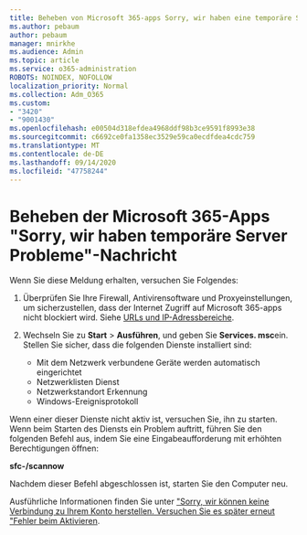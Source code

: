 ```yaml
---
title: Beheben von Microsoft 365-apps Sorry, wir haben eine temporäre Server Problemmeldung
ms.author: pebaum
author: pebaum
manager: mnirkhe
ms.audience: Admin
ms.topic: article
ms.service: o365-administration
ROBOTS: NOINDEX, NOFOLLOW
localization_priority: Normal
ms.collection: Adm_O365
ms.custom:
- "3420"
- "9001430"
ms.openlocfilehash: e00504d318efdea4968ddf98b3ce9591f8993e38
ms.sourcegitcommit: c6692ce0fa1358ec3529e59ca0ecdfdea4cdc759
ms.translationtype: MT
ms.contentlocale: de-DE
ms.lasthandoff: 09/14/2020
ms.locfileid: "47758244"
---
```

# <a name="fixing-the-microsoft-365-apps-sorry-we-are-having-temporary-server-issues-message"></a>Beheben der Microsoft 365-Apps "Sorry, wir haben temporäre Server Probleme"-Nachricht

Wenn Sie diese Meldung erhalten, versuchen Sie Folgendes:

1. Überprüfen Sie Ihre Firewall, Antivirensoftware und Proxyeinstellungen, um sicherzustellen, dass der Internet Zugriff auf Microsoft 365-apps nicht blockiert wird. Siehe [URLs und IP-Adressbereiche](https://docs.microsoft.com/office365/enterprise/urls-and-ip-address-ranges).

2. Wechseln Sie zu **Start**  >  **Ausführen**, und geben Sie **Services. msc**ein. Stellen Sie sicher, dass die folgenden Dienste installiert sind:
    - Mit dem Netzwerk verbundene Geräte werden automatisch eingerichtet
    - Netzwerklisten Dienst
    - Netzwerkstandort Erkennung
    - Windows-Ereignisprotokoll

Wenn einer dieser Dienste nicht aktiv ist, versuchen Sie, ihn zu starten. Wenn beim Starten des Diensts ein Problem auftritt, führen Sie den folgenden Befehl aus, indem Sie eine Eingabeaufforderung mit erhöhten Berechtigungen öffnen:

**sfc-/scannow**

Nachdem dieser Befehl abgeschlossen ist, starten Sie den Computer neu.

Ausführliche Informationen finden Sie unter ["Sorry, wir können keine Verbindung zu Ihrem Konto herstellen. Versuchen Sie es später erneut "Fehler beim Aktivieren](https://docs.microsoft.com/office/troubleshoot/activation-installation/issue-when-activate-office-from-office-365).
